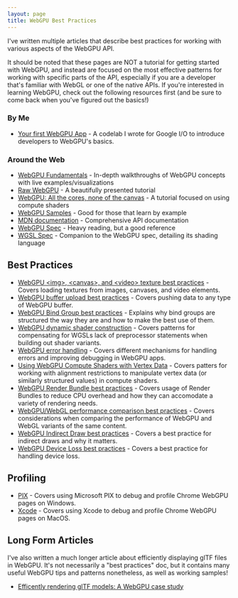 ```yaml
---
layout: page
title: WebGPU Best Practices
---
```


I've written multiple articles that describe best practices for working with various aspects of the WebGPU API.

It should be noted that these pages are NOT a tutorial for getting started with WebGPU, and instead are focused on the
most effective patterns for working with specific parts of the API, especially if you are a developer that's familiar
with WebGL or one of the native APIs. If you're interested in learning WebGPU, check out the following resources first
(and be sure to come back when you've figured out the basics!)

### By Me
 - [Your first WebGPU App](https://codelabs.developers.google.com/your-first-webgpu-app) - A codelab I wrote for Google I/O to introduce developers to WebGPU's basics.

### Around the Web
 - [WebGPU Fundamentals](https://webgpufundamentals.org/) - In-depth walkthroughs of WebGPU concepts with live examples/visualizations
 - [Raw WebGPU](https://alain.xyz/blog/raw-webgpu) - A beautifully presented tutorial
 - [WebGPU: All the cores, none of the canvas](https://surma.dev/things/webgpu/) - A tutorial focused on using compute shaders
 - [WebGPU Samples](https://webgpu.github.io/webgpu-samples/) - Good for those that learn by example
 - [MDN documentation](https://developer.mozilla.org/en-US/docs/Web/API/WebGPU_API) - Comprehensive API documentation
 - [WebGPU Spec](https://gpuweb.github.io/gpuweb/) - Heavy reading, but a good reference
 - [WGSL Spec](https://gpuweb.github.io/gpuweb/wgsl) - Companion to the WebGPU spec, detailing its shading language

## Best Practices

 - [WebGPU &lt;img&gt;, &lt;canvas&gt;, and &lt;video&gt; texture best practices](./img-textures) - Covers loading textures from images, canvases, and video elements.
 - [WebGPU buffer upload best practices](./buffer-uploads) - Covers pushing data to any type of WebGPU buffer.
 - [WebGPU Bind Group best practices](./bind-groups) - Explains why bind groups are structured the way they are and how to make the best use of them.
 - [WebGPU dynamic shader construction](./dynamic-shader-construction) - Covers patterns for compensating for WGSLs lack of preprocessor statements when building out shader variants.
 - [WebGPU error handling](./error-handling) - Covers different mechanisms for handling errors and improving debugging in WebGPU apps.
 - [Using WebGPU Compute Shaders with Vertex Data](./compute-vertex-data) - Covers patters for working with alignment restrictions to manipulate vertex data (or similarly structured values) in compute shaders.
 - [WebGPU Render Bundle best practices](./render-bundles) - Covers usage of Render Bundles to reduce CPU overhead and how they can accomodate a variety of rendering needs.
 - [WebGPU/WebGL performance comparison best practices](./webgl-performance-comparison) - Covers considerations when comparing the performance of WebGPU and WebGL variants of the same content.
 - [WebGPU Indirect Draw best practices](./indirect-draws) - Covers a best practice for indirect draws and why it matters.
 - [WebGPU Device Loss best practices](./device-loss) - Covers a best practice for handling device loss.

## Profiling

 - [PIX](../webgpu-profiling/pix) - Covers using Microsoft PIX to debug and profile Chrome WebGPU pages on Windows.
 - [Xcode](../webgpu-profiling/xcode) - Covers using Xcode to debug and profile Chrome WebGPU pages on MacOS.

## Long Form Articles

I've also written a much longer article about efficiently displaying glTF files in WebGPU. It's not necessarily a "best practices" doc, but it contains many useful WebGPU tips and patterns nonetheless, as well as working samples!
 - [Efficently rendering glTF models: A WebGPU case study ](https://toji.github.io/webgpu-gltf-case-study/)

